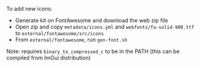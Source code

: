 To add new icons:

* Generate kit on FontAwesome and download the web zip file
* Open zip and copy `metadata/icons.yml` and `webfonts/fa-solid-900.ttf` to `external/fontawesome/src/icons`
* From `external/fontawesome`, run `gen-font.sh`

Note: requires `binary_to_compressed_c` to be in the PATH (this can be compiled from ImGui distribution)